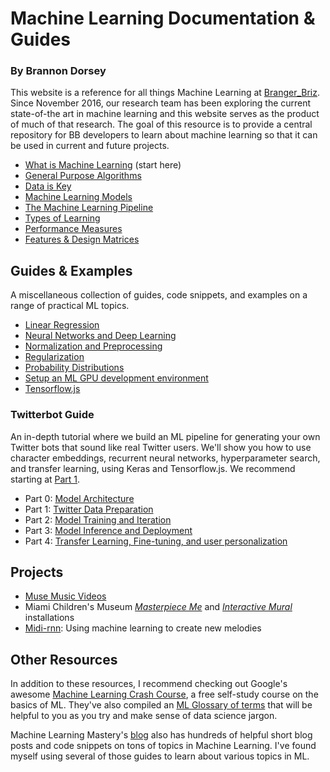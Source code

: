 # Machine Learning Documentation & Guides
<h3>
    <a href="https://brannon.online" style="color: inherit; text-decoration: none;">
        By Brannon Dorsey
    </a>
</h3>

This website is a reference for all things Machine Learning at [Branger_Briz](http://brangerbriz.com). Since November 2016<span class="marginal-note" data-info="We began with a [generative person-to-person video translation experiment](https://twitter.com/brannondorsey/status/808461108881268736) as well as an [introductory blog post](https://brangerbriz.com/blog/machine-learning-a-journey-towards-general-purpose-algorithms) on the subject of ML at large."></span>, our research team has been exploring the current state-of-the art in machine learning and this website serves as the product of much of that research. The goal of this resource is to provide a central repository for BB developers to learn about machine learning so that it can be used in current and future projects.

- [What is Machine Learning](what-is-machine-learning.html) (start here)
- [General Purpose Algorithms](general-purpose-algorithms.html)
- [Data is Key](data-is-key.html)
- [Machine Learning Models](machine-learning-models.html)
- [The Machine Learning Pipeline](the-ml-pipeline.html)
- [Types of Learning](types-of-learning.html)
- [Performance Measures](performance-measures.html)
- [Features & Design Matrices](features-and-design-matrices.html)

## Guides & Examples

A miscellaneous collection of guides, code snippets, and examples on a range of practical ML topics. 

- [Linear Regression](linear-regression.html)
- [Neural Networks and Deep Learning](neural-networks-and-deep-learning.html)
- [Normalization and Preprocessing](normalization-and-preprocessing.html) 
- [Regularization](regularization.html)
- [Probability Distributions](probability-distributions.html)
- [Setup an ML GPU development environment](ml-development-environment.html)
- [Tensorflow.js](tfjs.html)

### Twitterbot Guide

An in-depth tutorial where we build an ML pipeline for generating your own Twitter bots that sound like real Twitter users. We'll show you how to use character embeddings, recurrent neural networks, hyperparameter search, and transfer learning, using Keras and Tensorflow.js. We recommend starting at [Part 1](twitterbot-part-1-twitter-data-preparation.html).

- Part 0: [Model Architecture](twitterbot-part-0-model-architecture.html)<span class="marginal-note" data-info="Part 0 gives a detailed breakdown of our model architecture. You can skip this section for now."></span>
- Part 1: [Twitter Data Preparation](twitterbot-part-1-twitter-data-preparation.html)
- Part 2: [Model Training and Iteration](twitterbot-part-2-model-training-and-iteration.html)
- Part 3: [Model Inference and Deployment](twitterbot-part-3-model-inference-and-deployment.html)
- Part 4: [Transfer Learning, Fine-tuning, and user personalization](twitterbot-part-4-transfer-learning-fine-tuning-and-user-personalization.html)

## Projects

- [Muse Music Videos](https://brangerbriz.com/portfolio/muse-ai-supercut)
- Miami Children's Museum [*Masterpiece Me*](https://brangerbriz.com/portfolio/masterpiece-me-miami-childrens-museum) and [*Interactive Mural*](https://brangerbriz.com/portfolio/interactive-mural-miami-childrens-museum) installations
- [Midi-rnn](https://brangerbriz.com/blog/using-machine-learning-to-create-new-melodies): Using machine learning to create new melodies

## Other Resources

In addition to these resources, I recommend checking out Google's awesome [Machine Learning Crash Course](https://developers.google.com/machine-learning/crash-course/), a free self-study course on the basics of ML. They've also compiled an [ML Glossary of terms](https://developers.google.com/machine-learning/glossary/) that will be helpful to you as you try and make sense of data science jargon.

Machine Learning Mastery's [blog](https://machinelearningmastery.com/blog/) also has hundreds of helpful short blog posts and code snippets on tons of topics in Machine Learning. I've found myself using several of those guides to learn about various topics in ML.
